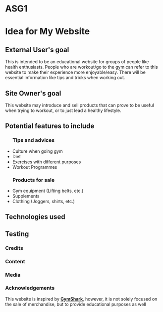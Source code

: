 # ASG1

<h1>Idea for My Website</h1>

<h2>External User's goal</h2>
<p>
This is intended to be an educational website for groups of people like health enthusiasts.
People who are workout/go to the gym can refer to this website to make their experience more enjoyable/easy.
There will be essential information like tips and tricks when working out.
</p>

<h2>Site Owner's goal</h2>
<p>
This website may introduce and sell products that can prove to be useful when trying to workout, or to just lead a healthy lifestyle.
<p>

<h2>Potential features to include</h2>
  <ul>
  <h3>Tips and advices</h3>
  <li>Culture when going gym</li>
  <li>Diet</li>
  <li>Exercises with different purposes</li>
  <li>Workout Programmes</li>

  <h3>Products for sale</h3>
  <li>Gym equipment (Lifting belts, etc.)</li>
  <li>Supplements</li>
  <li>Clothing (Joggers, shirts, etc.)</li>

</ul>

<h2>Technologies used</h2>

<h2>Testing</h2>

<h3>Credits</h3>
<h3>Content</h3>

<h3>Media</h3>

<h3>Acknowledgements</h3>
<p>This website is inspired by <b><a href="https://eu.gymshark.com/">GymShark</a></b>, however, it is not solely focused on the sale of merchandise, but to provide educational purposes as well<p>

